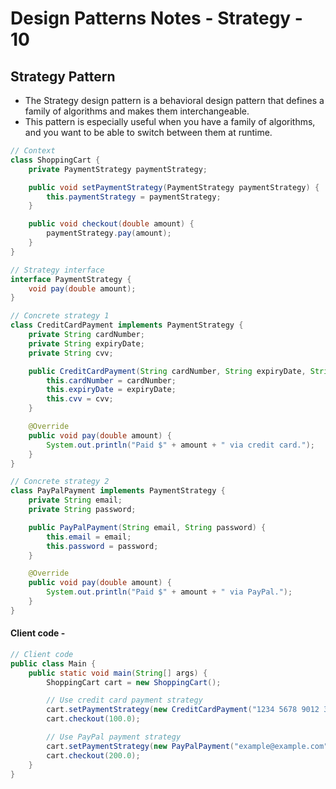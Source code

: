 # Design Patterns Notes - Strategy - 10

## Strategy Pattern

- The Strategy design pattern is a behavioral design pattern that defines a family of algorithms and makes them interchangeable.
- This pattern is especially useful when you have a family of algorithms, and you want to be able to switch between them at runtime.

```java
// Context
class ShoppingCart {
    private PaymentStrategy paymentStrategy;

    public void setPaymentStrategy(PaymentStrategy paymentStrategy) {
        this.paymentStrategy = paymentStrategy;
    }

    public void checkout(double amount) {
        paymentStrategy.pay(amount);
    }
}

// Strategy interface
interface PaymentStrategy {
    void pay(double amount);
}

// Concrete strategy 1
class CreditCardPayment implements PaymentStrategy {
    private String cardNumber;
    private String expiryDate;
    private String cvv;

    public CreditCardPayment(String cardNumber, String expiryDate, String cvv) {
        this.cardNumber = cardNumber;
        this.expiryDate = expiryDate;
        this.cvv = cvv;
    }

    @Override
    public void pay(double amount) {
        System.out.println("Paid $" + amount + " via credit card.");
    }
}

// Concrete strategy 2
class PayPalPayment implements PaymentStrategy {
    private String email;
    private String password;

    public PayPalPayment(String email, String password) {
        this.email = email;
        this.password = password;
    }

    @Override
    public void pay(double amount) {
        System.out.println("Paid $" + amount + " via PayPal.");
    }
}
```

#### Client code -

```java
// Client code
public class Main {
    public static void main(String[] args) {
        ShoppingCart cart = new ShoppingCart();

        // Use credit card payment strategy
        cart.setPaymentStrategy(new CreditCardPayment("1234 5678 9012 3456", "12/25", "123"));
        cart.checkout(100.0);

        // Use PayPal payment strategy
        cart.setPaymentStrategy(new PayPalPayment("example@example.com", "password123"));
        cart.checkout(200.0);
    }
}
```
